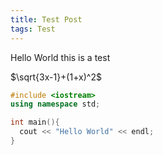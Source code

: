 ```yaml
---
title: Test Post
tags: Test
---
```


Hello World this is a test

$\sqrt{3x-1}+(1+x)^2$

```cpp
#include <iostream>
using namespace std;

int main(){
  cout << "Hello World" << endl;
}
```
